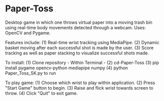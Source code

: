 # Paper-Toss
Desktop game in which one throws virtual paper into a moving trash bin using real-time body movements detected through a webcam. Uses: OpenCV and Pygame. 

Features include:
(1) Real-time wrist tracking using MediaPipe.
(2) Dynamic basket moving after each successful shot is made by the user.
(3) Score tracking as well as paper stacking to visualize successful shots made.

To install:
(1) Clone repository 
                                    - Within Terminal - 
(2) cd-Paper-Toss
(3) pip install pygame opencv-python mediapipe numpy
(4) python Paper_Toss_SK.py to run

To play game:
(1) Choose which wrist to play within application.
(2) Press "Start Game" button to begin.
(3) Raise and flick wrist towards screen to throw. 
(4) Click "Quit" to exit game. 
